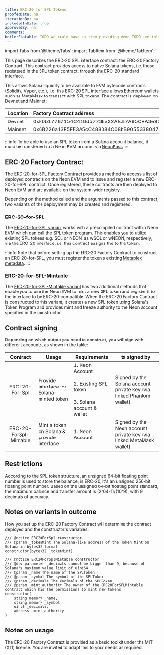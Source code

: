 ```yaml
---
title: ERC-20 for SPL Tokens
proofedDate: na
iterationBy: na
includedInSite: true
approvedBy: na
comments:
boilerPlatable: TODO we could have an item providing demo TODO see inline todos && this probably needs to become a folder with the subtopics
---
```


import Tabs from '@theme/Tabs';
import TabItem from '@theme/TabItem';

This page describes the ERC-20 SPL interface contract: the ERC-20 Factory Contract. This contract provides access to native Solana tokens, i.e. those registered in the SPL token contract, through the [ERC-20 standard interface](https://eips.ethereum.org/EIPS/eip-20). 

<!-- 
todo provide userguide to explain how to return ERC-20-interface contract addresses for existing SPL-as-ERC-20 tokens : this is the item in the code https://github.com/neonlabsorg/neon-evm/blob/769e831889bb8564ac061c7fcdd3774fefe01273/evm_loader/solidity/erc20_for_spl_factory.sol#L8-L15 below is the address -->

This allows Solana liquidity to be available to EVM bytecode contracts (Solidity, Vyper, etc.), i.e. this ERC-20 SPL interface allows Ethereum wallets such as MetaMask to transact with SPL tokens. The contract is deployed on Devnet and Mainnet:


|Location|Factory Contract address|
|:-------|:-------|
|Devnet| 0xF6b17787154C418d5773Ea22Afc87A95CAA3e957|
|Mainnet| 0x6B226a13F5FE3A5cC488084C08bB905533804720|

:::info
To be able to use an SPL token from a Solana account balance, it must be transferred to a Neon EVM account via [NeonPass](/docs/developing/integrate/neon_transfer).
:::

## ERC-20 Factory Contract

The [ERC-20-for-SPL Factory Contract](https://github.com/neonlabsorg/neon-evm/blob/4bcae0f476721e5396916c43396ec85e465f878f/evm_loader/solidity/erc20_for_spl_factory.sol) provides a method to access a list of deployed contracts on the Neon EVM and to issue and register a new ERC-20-for-SPL contract. Once registered, these contracts are then deployed to Neon EVM and are available on the system-wide registry.

Depending on the method called and the arguments passed to this contract, two variants of the deployment may be created and registered: 

### ERC-20-for-SPL

The [ERC-20-for-SPL variant](https://github.com/neonlabsorg/neon-evm/blob/4bcae0f476721e5396916c43396ec85e465f878f/evm_loader/solidity/erc20_for_spl_factory.sol#L17) works with a precompiled contract within Neon EVM which can call the SPL token program. This enables you to utilize existing SPL tokens e.g. SOL or NEON, as wSOL or wNEON, respectively, via the ERC-20 interface, i.e. this contract assigns the to the token.

:::info
Note that before setting up the ERC-20 Factory Contract to construct an ERC-20-for-SPL, you must register the token's existing [Metaplex metadata](https://developers.metaplex.com/token-metadata).
:::

### ERC-20-for-SPL-Mintable

The [ERC-20-for-SPL-Mintable variant](https://github.com/neonlabsorg/neon-evm/blob/4bcae0f476721e5396916c43396ec85e465f878f/evm_loader/solidity/erc20_for_spl_factory.sol#LL35C1-L35C1) has two additional methods that enable you to use the Neon EVM to mint a new SPL token and register it to the interface to be ERC-20-compatible. When the ERC-20 Factory Contract is constructed to this variant, it creates a new SPL token using Solana's Token Program and provides mint and freeze authority to the Neon account specified in the constructor.


## Contract signing

Depending on which output you need to construct, you will sign with different accounts, as shown in the table:


| Contract               | Usage                                       | Requirements                                                                         |tx signed by                                                          |
| :--------------------: | ------------------------------------------- | ------------------------------------------------------------------------------------ | -------------------------------------------------------------------- |
| ERC-20-For-Spl         | Provide interface for Solana-minted token   | 1\. Neon Account<br></br>2\. Existing SPL token <br></br>3\. Solana account & wallet | Signed by the Solana account private key (via linked Phantom wallet) |
| ERC-20-ForSpl-Mintable | Mint a token on Solana & provide interface  | 1\. Neon Account                                                                     | Signed by the Neon account private key (via linked MetaMask wallet)  |


## Restrictions

According to the SPL token structure, an unsigned 64-bit floating point number is used to store the balance; in ERC-20, it's an unsigned 256-bit floating point number. Based on the unsigned 64-bit floating point standard, the maximum balance and transfer amount is (2^64-1)/(10^9), with 9 decimals of accuracy.

## Notes on variants in outcome

How you set up the ERC-20 Factory Contract will determine the contract deployed and the constructor's variables:

<Tabs>
 <TabItem value="Constructor non-mintable" label="ERC20-For-Spl Constructor" default>

```
/// @notice ERC20ForSpl constructor
/// @param _tokenMint The Solana-like address of the Token Mint on Solana in bytes32 format
constructor(bytes32 _tokenMint)
```
 </TabItem>
<TabItem value="Constructor mintable" label="ERC20-For-Spl-Mintable Constructor">

``` 
/// @notice ERC20ForSplMintable constructor
/// @dev parameter _decimals cannot be bigger than 9, because of Solana's maximum value limit of uint64
/// @param _name The name of the SPLToken
/// @param _symbol The symbol of the SPLToken
/// @param _decimals The decimals of the SPLToken
/// @param _mint_authority The owner of the ERC20ForSPLMintable contract which has the permissions to mint new tokens
constructor(
    string memory _name,
    string memory _symbol,
    uint8 _decimals,
    address _mint_authority
)
```
 </TabItem>
</Tabs>

## Notes on usage

The ERC-20 Factory Contract is provided as a basic toolkit under the MIT (X11) license. You are invited to adapt this to your needs as required.

<!-- todo this probably needs its own page
Understand accounts: Solana vs. Neon EVM
Now that we understand how SPL and ERC-20 tokens become compatible with Neon EVM, let’s take a look at how a dApp can access account balances. Firstly, it is important to understand the two different account types. There are standard Solana “Associated Token Accounts”, which hold a user’s SPL tokens natively, and Neon EVM Token Accounts “packed” in an ERC-20-for-SPL interface within Neon EVM. 

These Neon EVM ERC-20-for-SPL Token Accounts are specialized Solana accounts instantiated in the Neon ecosystem. These accounts can interact with Solidity dApps and are similar in structure to Associated Token Accounts in the broader Solana environment. They store tokens associated with a user’s Neon EVM-facing EVM-compatible wallet, e.g. MetaMask.

If you want to learn more about the utility token NEON, see our previous article. To join the community and have access to experts who can answer your questions, find us on ****.
 -->

